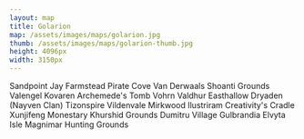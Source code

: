 ```yaml
---
layout: map
title: Golarion
map: /assets/images/maps/golarion.jpg
thumb: /assets/images/maps/golarion-thumb.jpg
height: 4096px
width: 3150px
---
```

<span class="--left" style="top:955px;left:785px;">Sandpoint</span>
<span class="--left" style="top:992px;left:821px;">Jay Farmstead</span>
<span class="hidden --right" style="top:955px;left:612px;">Pirate Cove</span>
<span class="--right" style="top:510px;left:475px;">Van Derwaals</span>
<span class="moonfeather --right" style="top:595px;left:1106px;">Shoanti Grounds</span>
<span class="moonfeather --left" style="top:152px;left:2659px;">Valengel</span>
<span class="hidden moonfeather --left" style="top:256px;left:2119px;">Kovaren</span>
<span class="hidden moonfeather --left" style="top:2591px;left:2238px;">Archemede's Tomb</span>
<span class="venalis --left" style="top:1251px;left:2249px;">Vohrn Valdhur</span>
<span class="venalis --left" style="top:1059px;left:1668px;">Easthallow</span>
<span class="hidden venalis --left" style="top:813px;left:891px;">Dryaden (Nayven Clan)</span>
<span class="hidden venalis --right" style="top:837px;left:1578px;">Tizonspire</span>
<span class="stannis --right" style="top:971px;left:1801px;">Vildenvale</span>
<span class="zaradae --left" style="top:678px;left:2352px;">Mirkwood</span>
<span class="anakis --right" style="top:1107px;left:1311px;">Ilustriram</span>
<span class="hidden anakis --left" style="top:3307px;left:1843px;">Creativity's Cradle</span>
<span class="pring --right" style="top:441px;left:1264px;">Xunjifeng Monestary</span>
<span class="pring --left" style="top:1932px;left:1723px;">Khurshid Grounds</span>
<span class="hidden pring --right" style="top:1904px;left:1523px;">Dumitru Village</span>
<span class="hidden pring --right" style="top:1969px;left:1596px;">Gulbrandia</span>
<span class="hidden pring --right" style="top:2925px;left:458px;">Elvyta Isle</span>
<span class="--right" style="top:1078px;left:458px;">Magnimar Hunting Grounds</span>

